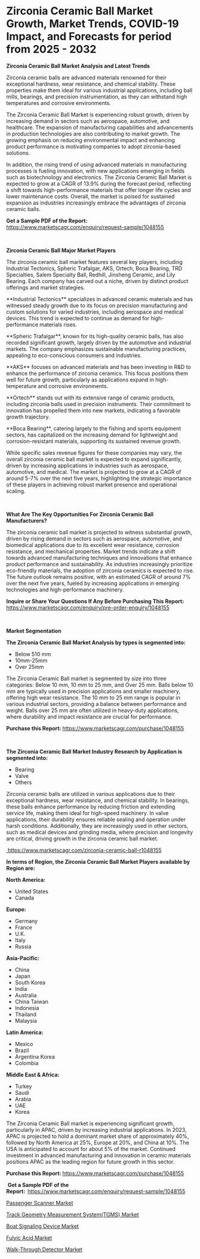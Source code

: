 <p><h1>Zirconia Ceramic Ball Market Growth, Market Trends, COVID-19 Impact, and Forecasts for period from 2025 - 2032</h1></p><p><strong>Zirconia Ceramic Ball Market Analysis and Latest Trends</strong></p>
<p><p>Zirconia ceramic balls are advanced materials renowned for their exceptional hardness, wear resistance, and chemical stability. These properties make them ideal for various industrial applications, including ball mills, bearings, and precision instrumentation, as they can withstand high temperatures and corrosive environments. </p><p>The Zirconia Ceramic Ball Market is experiencing robust growth, driven by increasing demand in sectors such as aerospace, automotive, and healthcare. The expansion of manufacturing capabilities and advancements in production technologies are also contributing to market growth. The growing emphasis on reducing environmental impact and enhancing product performance is motivating companies to adopt zirconia-based solutions.</p><p>In addition, the rising trend of using advanced materials in manufacturing processes is fueling innovation, with new applications emerging in fields such as biotechnology and electronics. The Zirconia Ceramic Ball Market is expected to grow at a CAGR of 13.9% during the forecast period, reflecting a shift towards high-performance materials that offer longer life cycles and lower maintenance costs. Overall, the market is poised for sustained expansion as industries increasingly embrace the advantages of zirconia ceramic balls.</p></p>
<p><strong>Get a Sample PDF of the Report:&nbsp;</strong> <a href="https://www.marketscagr.com/enquiry/request-sample/1048155?utm_campaign=3163&utm_medium=2&utm_source=Github&utm_content=ia&utm_term=01042025&utm_id=zirconia-ceramic-ball">https://www.marketscagr.com/enquiry/request-sample/1048155</a></p>
<p>&nbsp;</p>
<p><strong>Zirconia Ceramic Ball Major Market Players</strong></p>
<p><p>The zirconia ceramic ball market features several key players, including Industrial Tectonics, Spheric Trafalgar, AKS, Ortech, Boca Bearing, TRD Specialties, Salem Specialty Ball, Redhill, Jinsheng Ceramic, and Lily Bearing. Each company has carved out a niche, driven by distinct product offerings and market strategies.</p><p>**Industrial Tectonics** specializes in advanced ceramic materials and has witnessed steady growth due to its focus on precision manufacturing and custom solutions for varied industries, including aerospace and medical devices. This trend is expected to continue as demand for high-performance materials rises.</p><p>**Spheric Trafalgar**, known for its high-quality ceramic balls, has also recorded significant growth, largely driven by the automotive and industrial markets. The company emphasizes sustainable manufacturing practices, appealing to eco-conscious consumers and industries.</p><p>**AKS** focuses on advanced materials and has been investing in R&D to enhance the performance of zirconia ceramics. This focus positions them well for future growth, particularly as applications expand in high-temperature and corrosive environments.</p><p>**Ortech** stands out with its extensive range of ceramic products, including zirconia balls used in precision instruments. Their commitment to innovation has propelled them into new markets, indicating a favorable growth trajectory.</p><p>**Boca Bearing**, catering largely to the fishing and sports equipment sectors, has capitalized on the increasing demand for lightweight and corrosion-resistant materials, supporting its sustained revenue growth. </p><p>While specific sales revenue figures for these companies may vary, the overall zirconia ceramic ball market is expected to expand significantly, driven by increasing applications in industries such as aerospace, automotive, and medical. The market is projected to grow at a CAGR of around 5-7% over the next five years, highlighting the strategic importance of these players in achieving robust market presence and operational scaling.</p></p>
<p>&nbsp;</p>
<p><strong>What Are The Key Opportunities For Zirconia Ceramic Ball Manufacturers?</strong></p>
<p><p>The zirconia ceramic ball market is projected to witness substantial growth, driven by rising demand in sectors such as aerospace, automotive, and biomedical applications due to its excellent wear resistance, corrosion resistance, and mechanical properties. Market trends indicate a shift towards advanced manufacturing techniques and innovations that enhance product performance and sustainability. As industries increasingly prioritize eco-friendly materials, the adoption of zirconia ceramics is expected to rise. The future outlook remains positive, with an estimated CAGR of around 7% over the next five years, fueled by increasing applications in emerging technologies and high-performance machinery.</p></p>
<p><strong>Inquire or Share Your Questions If Any Before Purchasing This Report:</strong> <a href="https://www.marketscagr.com/enquiry/pre-order-enquiry/1048155?utm_campaign=3163&utm_medium=2&utm_source=Github&utm_content=ia&utm_term=01042025&utm_id=zirconia-ceramic-ball">https://www.marketscagr.com/enquiry/pre-order-enquiry/1048155</a></p>
<p>&nbsp;</p>
<p><strong>Market Segmentation</strong></p>
<p><strong>The Zirconia Ceramic Ball Market Analysis by types is segmented into:</strong></p>
<p><ul><li>Below 510 mm</li><li>10mm-25mm</li><li>Over 25mm</li></ul></p>
<p><p>The Zirconia Ceramic Ball market is segmented by size into three categories: Below 10 mm, 10 mm to 25 mm, and Over 25 mm. Balls below 10 mm are typically used in precision applications and smaller machinery, offering high wear resistance. The 10 mm to 25 mm range is popular in various industrial sectors, providing a balance between performance and weight. Balls over 25 mm are often utilized in heavy-duty applications, where durability and impact resistance are crucial for performance.</p></p>
<p><strong>Purchase this Report:&nbsp;</strong><a href="https://www.marketscagr.com/purchase/1048155?utm_campaign=3163&utm_medium=2&utm_source=Github&utm_content=ia&utm_term=01042025&utm_id=zirconia-ceramic-ball">https://www.marketscagr.com/purchase/1048155</a></p>
<p>&nbsp;</p>
<p><strong>The Zirconia Ceramic Ball Market Industry Research by Application is segmented into:</strong></p>
<p><ul><li>Bearing</li><li>Valve</li><li>Others</li></ul></p>
<p><p>Zirconia ceramic balls are utilized in various applications due to their exceptional hardness, wear resistance, and chemical stability. In bearings, these balls enhance performance by reducing friction and extending service life, making them ideal for high-speed machinery. In valve applications, their durability ensures reliable sealing and operation under harsh conditions. Additionally, they are increasingly used in other sectors, such as medical devices and grinding media, where precision and longevity are critical, driving growth in the zirconia ceramic ball market.</p></p>
<p><a href="https://www.marketscagr.com/zirconia-ceramic-ball-r1048155?utm_campaign=3163&utm_medium=2&utm_source=Github&utm_content=ia&utm_term=01042025&utm_id=zirconia-ceramic-ball">&nbsp;https://www.marketscagr.com/zirconia-ceramic-ball-r1048155</a></p>
<p><strong>In terms of Region, the Zirconia Ceramic Ball Market Players available by Region are:</strong></p>
<p>
    <p> <strong> North America: </strong>
        <ul>
            <li>United States</li>
            <li>Canada</li>
        </ul>
        </p> 
    <p> <strong> Europe: </strong>
        <ul>
            <li>Germany</li>
            <li>France</li>
            <li>U.K.</li>
            <li>Italy</li>
            <li>Russia</li>
        </ul>
        </p> 
    <p> <strong> Asia-Pacific: </strong>
        <ul>
            <li>China</li>
            <li>Japan</li>
            <li>South Korea</li>
            <li>India</li>
            <li>Australia</li>
            <li>China Taiwan</li>
            <li>Indonesia</li>
            <li>Thailand</li>
            <li>Malaysia</li>
        </ul>
        </p> 
    <p> <strong> Latin America: </strong>
        <ul>
            <li>Mexico</li>
            <li>Brazil</li>
            <li>Argentina Korea</li>
            <li>Colombia</li>
        </ul>
        </p> 
    <p> <strong> Middle East & Africa: </strong>
        <ul>
            <li>Turkey</li>
            <li>Saudi</li>
            <li>Arabia</li>
            <li>UAE</li>
            <li>Korea</li>
        </ul>
    </p>
    </p>
<p><p>The Zirconia Ceramic Ball market is experiencing significant growth, particularly in APAC, driven by increasing industrial applications. In 2023, APAC is projected to hold a dominant market share of approximately 40%, followed by North America at 25%, Europe at 20%, and China at 10%. The USA is anticipated to account for about 5% of the market. Continued investment in advanced manufacturing and innovation in ceramic materials positions APAC as the leading region for future growth in this sector.</p></p>
<p><strong>Purchase this Report: </strong><a href="https://www.marketscagr.com/purchase/1048155?utm_campaign=3163&utm_medium=2&utm_source=Github&utm_content=ia&utm_term=01042025&utm_id=zirconia-ceramic-ball">https://www.marketscagr.com/purchase/1048155</a></p>
<p>&nbsp;<strong>Get a Sample PDF of the Report:&nbsp;&nbsp;</strong><a href="https://www.marketscagr.com/enquiry/request-sample/1048155?utm_campaign=3163&utm_medium=2&utm_source=Github&utm_content=ia&utm_term=01042025&utm_id=zirconia-ceramic-ball">https://www.marketscagr.com/enquiry/request-sample/1048155</a></p>
<p><strong></strong></p>
<p><p><a href="https://www.linkedin.com/pulse/global-passenger-scanner-markets-impressive-current-size-9t1gf?utm_campaign=3163&utm_medium=2&utm_source=Github&utm_content=ia&utm_term=01042025&utm_id=zirconia-ceramic-ball">Passenger Scanner Market</a></p><p><a href="https://www.linkedin.com/pulse/revenue-market-trends-track-geometry-measurement-systemtgms-xiruc?utm_campaign=3163&utm_medium=2&utm_source=Github&utm_content=ia&utm_term=01042025&utm_id=zirconia-ceramic-ball">Track Geometry Measurement System(TGMS) Market</a></p><p><a href="https://www.linkedin.com/pulse/boat-signaling-device-market-analysis-comprehensive-industry-yej5f?utm_campaign=3163&utm_medium=2&utm_source=Github&utm_content=ia&utm_term=01042025&utm_id=zirconia-ceramic-ball">Boat Signaling Device Market</a></p><p><a href="https://github.com/lizonbochil23/Market-Research-Report-List-1/blob/main/fulvic-acid-market.md?utm_campaign=3163&utm_medium=2&utm_source=Github&utm_content=ia&utm_term=01042025&utm_id=zirconia-ceramic-ball">Fulvic Acid Market</a></p><p><a href="https://www.linkedin.com/pulse/global-walk-through-detector-market-analysis-onmarkets-mfdgf?utm_campaign=3163&utm_medium=2&utm_source=Github&utm_content=ia&utm_term=01042025&utm_id=zirconia-ceramic-ball">Walk-Through Detector Market</a></p></p>